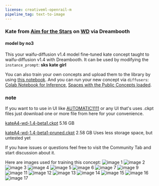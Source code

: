 ```yaml
---
license: creativeml-openrail-m
pipeline_tag: text-to-image
---
```


### Kate from [Aim for the Stars](https://moringmark.tumblr.com/post/188798125438/aim-for-the-stars) on [WD](https://huggingface.co/hakurei/waifu-diffusion) via Dreambooth
#### model by no3
This your waifu-diffusion v1.4 model fine-tuned kate concept taught to waifu-diffusion v1.4 with Dreambooth.
It can be used by modifying the `instance_prompt`: **sks kate girl**

You can also train your own concepts and upload them to the library by using [this notebook](https://colab.research.google.com/github/huggingface/notebooks/blob/main/diffusers/sd_dreambooth_training.ipynb).
And you can run your new concept via `diffusers`: [Colab Notebook for Inference](https://colab.research.google.com/github/huggingface/notebooks/blob/main/diffusers/sd_dreambooth_inference.ipynb), [Spaces with the Public Concepts loaded](https://huggingface.co/spaces/sd-dreambooth-library/stable-diffusion-dreambooth-concepts).
### note
If you want to to use in UI like [AUTOMATIC1111](https://github.com/AUTOMATIC1111/stable-diffusion-webui) or any UI that's uses .ckpt files just download one or more file from here for your convenience.

[kateA4-wd-1.4-beta1.ckpt](https://huggingface.co/no3/kate-wd-1.4-beta1/resolve/main/kateA4-wd-1.4-beta1.ckpt) 5.16 GB

[kateA4-wd-1.4-beta1-pruned.ckpt](https://huggingface.co/no3/kate-wd-1.4-beta1/resolve/main/kateA4-wd-1.4-beta1-pruned.ckpt) 2.58 GB Uses less storage space, but untested yet

If you have issues or questions feel free to visit the Community Tab and start discussion about it.

Here are images used for training this concept:
![image 1](https://huggingface.co/no3/kate-wd-1.4-beta1/resolve/main/concept_images/1.png)
![image 2](https://huggingface.co/no3/kate-wd-1.4-beta1/resolve/main/concept_images/2.png)
![image 3](https://huggingface.co/no3/kate-wd-1.4-beta1/resolve/main/concept_images/3.png)
![image 4](https://huggingface.co/no3/kate-wd-1.4-beta1/resolve/main/concept_images/4.png)
![image 5](https://huggingface.co/no3/kate-wd-1.4-beta1/resolve/main/concept_images/1c.png)
![image 6](https://huggingface.co/no3/kate-wd-1.4-beta1/resolve/main/concept_images/2c.png)
![image 7](https://huggingface.co/no3/kate-wd-1.4-beta1/resolve/main/concept_images/3c.png)
![image 9](https://huggingface.co/no3/kate-wd-1.4-beta1/resolve/main/concept_images/5c.png)
![image 11](https://huggingface.co/no3/kate-wd-1.4-beta1/resolve/main/concept_images/7c.png)
![image 12](https://huggingface.co/no3/kate-wd-1.4-beta1/resolve/main/concept_images/8c.png)
![image 13](https://huggingface.co/no3/kate-wd-1.4-beta1/resolve/main/concept_images/9c.png)
![image 14](https://huggingface.co/no3/kate-wd-1.4-beta1/resolve/main/concept_images/10c.png)
![image 15](https://huggingface.co/no3/kate-wd-1.4-beta1/resolve/main/concept_images/11c.png)
![image 16](https://huggingface.co/no3/kate-wd-1.4-beta1/resolve/main/concept_images/1%20f.png)
![image 17](https://huggingface.co/no3/kate-wd-1.4-beta1/resolve/main/concept_images/2%20f.png)